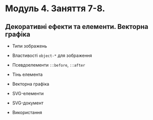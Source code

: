 # Модуль 4. Заняття 7-8.

## Декоративні ефекти та елементи. Векторна графіка

- Типи зображень
- Властивості `object-*` для зображення
- Псевдоелементи `::before`, `::after`
- Тінь елемента

- Векторна графіка
- SVG-елементи
- SVG-документ
- Використання
